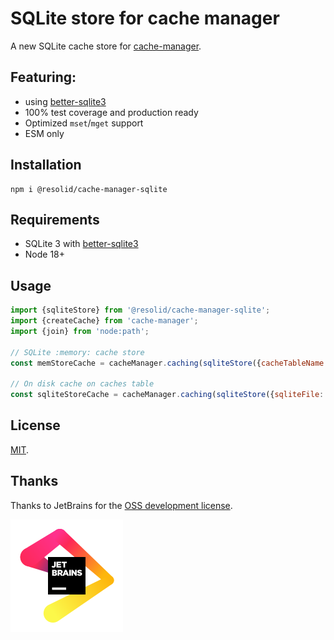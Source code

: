 # SQLite store for cache manager

A new SQLite cache store for [cache-manager](https://github.com/BryanDonovan/node-cache-manager).

## Featuring:

- using [better-sqlite3](https://github.com/WiseLibs/better-sqlite3)
- 100% test coverage and production ready
- Optimized `mset`/`mget` support
- ESM only

## Installation

```
npm i @resolid/cache-manager-sqlite
```

## Requirements

- SQLite 3 with [better-sqlite3](https://github.com/WiseLibs/better-sqlite3)
- Node 18+

## Usage

```js
import {sqliteStore} from '@resolid/cache-manager-sqlite';
import {createCache} from 'cache-manager';
import {join} from 'node:path';

// SQLite :memory: cache store
const memStoreCache = cacheManager.caching(sqliteStore({cacheTableName: 'caches'}));

// On disk cache on caches table
const sqliteStoreCache = cacheManager.caching(sqliteStore({sqliteFile: join(process.cwd(), 'cache.sqlite3'), cacheTableName: 'caches'}))
```

## License

[MIT](./LICENSE).

## Thanks

Thanks to JetBrains for the [OSS development license](https://jb.gg/OpenSourceSupport).

![JetBrain](.github/assets/jetbrain-logo.svg)
